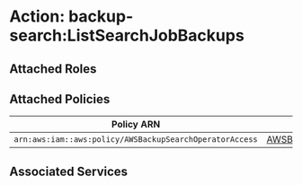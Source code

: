 # Action: backup-search:ListSearchJobBackups

## Attached Roles

## Attached Policies

| Policy ARN | Policy Name |
|------------|-------------|
| `arn:aws:iam::aws:policy/AWSBackupSearchOperatorAccess` | [AWSBackupSearchOperatorAccess](../policies.md#awsbackupsearchoperatoraccess) |

## Associated Services

